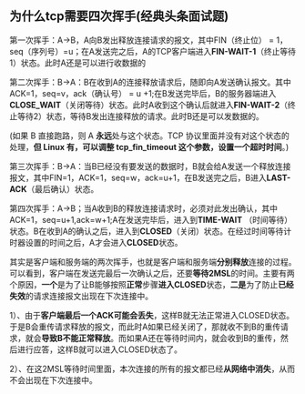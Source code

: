 

## 为什么tcp需要四次挥手(经典头条面试题)

第一次挥手：A->B，A向B发出释放连接请求的报文，其中FIN（终止位） = 1，seq（序列号）=u；在A发送完之后，A的TCP客户端进入**FIN-WAIT-1**（终止等待1）状态。此时A还是可以进行收数据的

第二次挥手：B->A：B在收到A的连接释放请求后，随即向A发送确认报文。其中ACK=1，seq=v，ack（确认号） = u +1;在B发送完毕后，B的服务器端进入**CLOSE_WAIT**（关闭等待）状态。此时A收到这个确认后就进入**FIN-WAIT-2**（终止等待2）状态，等待B发出连接释放的请求。此时B还是可以发数据的。

(如果 B 直接跑路，则 A **永远**处与这个状态。TCP 协议里面并没有对这个状态的处理，**但 Linux 有，可以调整 tcp_fin_timeout 这个参数，设置一个超时时间**。)

第三次挥手：B->A：当B已经没有要发送的数据时，B就会给A发送一个释放连接报文，其中FIN=1，ACK=1，seq=w，ack=u+1，在B发送完之后，B进入**LAST-ACK**（最后确认）状态。

第四次挥手：A->B；当A收到B的释放连接请求时，必须对此发出确认，其中ACK=1，seq=u+1,ack=w+1;A在发送完毕后，进入到**TIME-WAIT** （时间等待）状态。B在收到A的确认之后，进入到**CLOSED**（关闭）状态。在经过时间等待计时器设置的时间之后，A才会进入**CLOSED**状态。

其实是客户端和服务端的两次挥手，也就是客户端和服务端**分别释放**连接的过程。可以看到，客户端在发送完最后一次确认之后，还要**等待2MSL**的时间。主要有两个原因，**一个**是为了让B能够按照**正常**步骤**进入CLOSED**状态，**二是**为了防止**已经失效**的请求连接报文出现在下次连接中。

1）、由于**客户端最后一个ACK可能会丢失**，这样B就无法正常进入CLOSED状态。于是B会重传请求释放的报文，而此时A如果已经关闭了，那就收不到B的重传请求，就会**导致B不能正常释放**。而如果A还在等待时间内，就会收到B的重传，然后进行应答，这样B就可以进入CLOSED状态了。

2）、在这2MSL等待时间里面，本次连接的所有的报文都已经**从网络中消失**，从而不会出现在下次连接中。